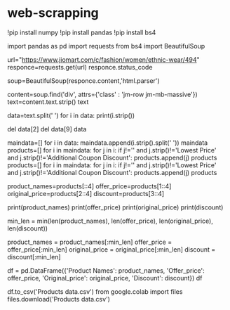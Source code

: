 # web-scrapping
!pip install numpy !pip install pandas !pip install bs4

import pandas as pd import requests from bs4 import BeautifulSoup

url="https://www.jiomart.com/c/fashion/women/ethnic-wear/494" responce=requests.get(url) responce.status_code

soup=BeautifulSoup(responce.content,'html.parser')

content=soup.find('div', attrs={'class' : 'jm-row jm-mb-massive'}) text=content.text.strip() text

data=text.split(' ') for i in data: print(i.strip())

del data[2] del data[9] data

maindata=[] for i in data: maindata.append(i.strip().split(' ')) maindata products=[] for i in maindata: for j in i: if j!='' and j.strip()!='Lowest Price' and j.strip()!='Additional Coupon Discount': products.append(j) products products=[] for i in maindata: for j in i: if j!='' and j.strip()!='Lowest Price' and j.strip()!='Additional Coupon Discount': products.append(j) products

product_names=products[::4] offer_price=products[1::4] original_price=products[2::4] discount=products[3::4]

print(product_names) print(offer_price) print(original_price) print(discount)

min_len = min(len(product_names), len(offer_price), len(original_price), len(discount))

product_names = product_names[:min_len] offer_price = offer_price[:min_len] original_price = original_price[:min_len] discount = discount[:min_len]

df = pd.DataFrame({'Product Names': product_names, 'Offer_price': offer_price, 'Original_price': original_price, 'Discount': discount}) df

df.to_csv('Products data.csv') from google.colab import files files.download('Products data.csv')
